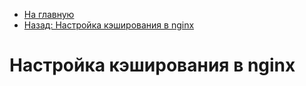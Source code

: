 * [На главную](README.md)
* [Назад: Настройка кэширования в nginx](nginx.cache.md)

# Настройка кэширования в nginx
